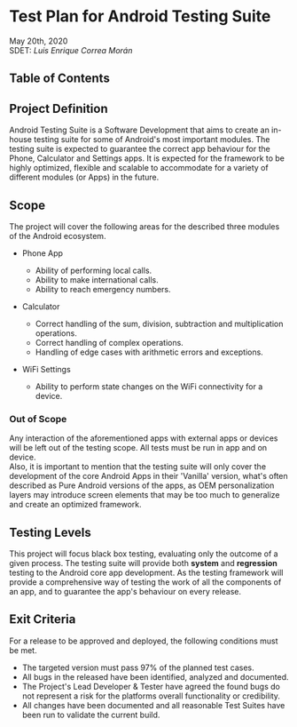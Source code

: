 # Test Plan for Android Testing Suite
May 20th, 2020  
SDET: *Luis Enrique Correa Morán*

## Table of Contents

## Project Definition
Android Testing Suite is a Software Development that aims to create an in-house testing suite for some of Android's most important modules.
The testing suite is expected to guarantee the correct app behaviour for the Phone, Calculator and Settings apps. It is expected for the framework to be highly optimized, flexible and scalable to accommodate for a variety of different modules (or Apps) in the future.

## Scope
The project will cover the following areas for the described three modules of the Android ecosystem.

* Phone App  
    * Ability of performing local calls.  
    * Ability to make international calls.  
    * Ability to reach emergency numbers.  
* Calculator  
    * Correct handling of the sum, division, subtraction and multiplication operations.  
    * Correct handling of complex operations.  
    * Handling of edge cases with arithmetic errors and exceptions.  
    
* WiFi Settings  
    * Ability to perform state changes on the WiFi connectivity for a device.  

### Out of Scope
Any interaction of the aforementioned apps with external apps or devices will be left out of the testing scope. All tests must be run in app and on device.  
Also, it is important to mention that the testing suite will only cover the development of the core Android Apps in 
their 'Vanilla' version, what's often described as Pure Android versions of the apps, as OEM personalization layers may introduce screen elements that may be too 
much to generalize and create an optimized framework.

## Testing Levels
This project will focus black box testing, evaluating only the outcome of a given process. The testing suite will provide both **system** and **regression** testing to the Android core app development. As the testing framework will provide a comprehensive way of testing the work of all the components of an app, and to guarantee the app's behaviour on every release.  

## Exit Criteria
For a release to be approved and deployed, the following conditions must be met.  
* The targeted version must pass 97% of the planned test cases.
* All bugs in the released have been identified, analyzed and documented.
* The Project's Lead Developer & Tester have agreed the found bugs do not represent a risk for the platforms overall functionality or credibility.
* All changes have been documented and all reasonable Test Suites have been run to validate the current build.